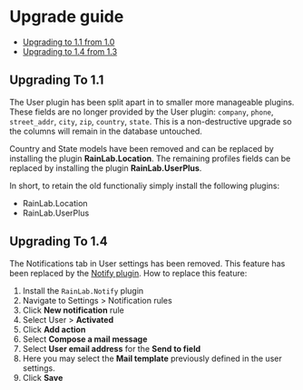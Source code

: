 # Upgrade guide

-   [Upgrading to 1.1 from 1.0](#upgrade-1.1)
-   [Upgrading to 1.4 from 1.3](#upgrade-1.4)

<a name="upgrade-1.1"></a>

## Upgrading To 1.1

The User plugin has been split apart in to smaller more manageable plugins. These fields are no longer provided by the User plugin: `company`, `phone`, `street_addr`, `city`, `zip`, `country`, `state`. This is a non-destructive upgrade so the columns will remain in the database untouched.

Country and State models have been removed and can be replaced by installing the plugin **RainLab.Location**. The remaining profiles fields can be replaced by installing the plugin **RainLab.UserPlus**.

In short, to retain the old functionaliy simply install the following plugins:

-   RainLab.Location
-   RainLab.UserPlus

<a name="upgrade-1.4"></a>

## Upgrading To 1.4

The Notifications tab in User settings has been removed. This feature has been replaced by the [Notify plugin](https://octobercms.com/plugin/rainlab-notify). How to replace this feature:

1. Install the `RainLab.Notify` plugin
1. Navigate to Settings > Notification rules
1. Click **New notification** rule
1. Select User > **Activated**
1. Click **Add action**
1. Select **Compose a mail message**
1. Select **User email address** for the **Send to field**
1. Here you may select the **Mail template** previously defined in the user settings.
1. Click **Save**
